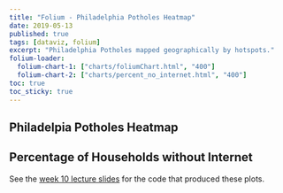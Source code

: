 ```yaml
---
title: "Folium - Philadelphia Potholes Heatmap"
date: 2019-05-13
published: true
tags: [dataviz, folium]
excerpt: "Philadelphia Potholes mapped geographically by hotspots."
folium-loader:
  folium-chart-1: ["charts/foliumChart.html", "400"]
  folium-chart-2: ["charts/percent_no_internet.html", "400"]
toc: true
toc_sticky: true
---
```


## Philadelpia Potholes Heatmap

<div id="folium-chart-1"></div>

## Percentage of Households without Internet

<div id="folium-chart-2"></div>

See the [week 10 lecture slides](https://github.com/MUSA-620-Spring-2019/week-10/blob/master/lecture-10.ipynb) for the code that produced these plots.
